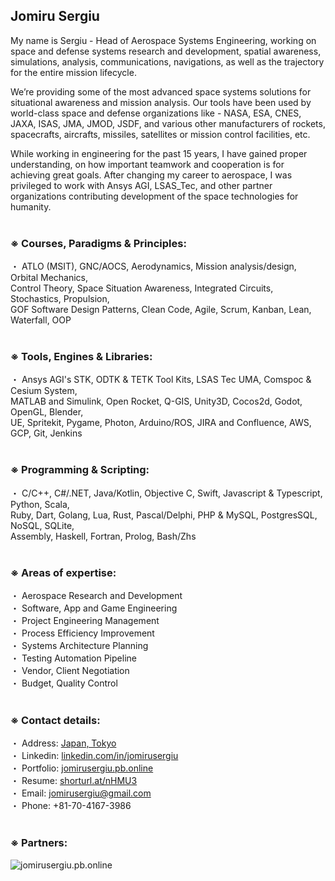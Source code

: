 ## Jomiru Sergiu
My name is Sergiu - Head of Aerospace Systems Engineering, working on space and defense systems research and development, spatial awareness, simulations, analysis, communications, navigations, as well as the trajectory for the entire mission lifecycle.

We’re providing some of the most advanced space systems solutions for situational awareness and mission analysis. Our tools have been used by world-class space and defense organizations like - NASA, ESA, CNES, JAXA, ISAS, JMA, JMOD, JSDF, and various other manufacturers of rockets, spacecrafts, aircrafts, missiles, satellites or mission control facilities, etc.

While working in engineering for the past 15 years, I have gained proper understanding, on how important teamwork and cooperation is for achieving great goals. After changing my career to aerospace, I was privileged to work with Ansys AGI, LSAS_Tec, and other partner organizations contributing development of the space technologies for humanity.<br /><br />


### ※ Courses, Paradigms & Principles:
・ ATLO (MSIT), GNC/AOCS, Aerodynamics,
Mission analysis/design, Orbital Mechanics,<br />
Control Theory, Space Situation Awareness,
Integrated Circuits, Stochastics, Propulsion,<br />
GOF Software Design Patterns, Clean Code,
Agile, Scrum, Kanban, Lean, Waterfall, OOP<br /><br />


### ※ Tools, Engines & Libraries:
・ Ansys AGI's STK, ODTK & TETK Tool Kits,
LSAS Tec UMA, Comspoc & Cesium System,<br />
MATLAB and Simulink, Open Rocket, Q-GIS,
Unity3D, Cocos2d, Godot, OpenGL, Blender,<br />
UE, Spritekit, Pygame, Photon, Arduino/ROS,
JIRA and Confluence, AWS, GCP, Git, Jenkins<br /><br />


### ※ Programming & Scripting:
・ C/C++, C#/.NET, Java/Kotlin, Objective C,
Swift, Javascript & Typescript, Python, Scala,<br />
Ruby, Dart, Golang, Lua, Rust, Pascal/Delphi,
PHP & MySQL, PostgresSQL, NoSQL, SQLite,<br />
Assembly, Haskell, Fortran, Prolog, Bash/Zhs<br /><br />


### ※ Areas of expertise:

・ Aerospace Research and Development<br />
・ Software, App and Game Engineering<br />
・ Project Engineering Management<br />
・ Process Efficiency Improvement<br />
・ Systems Architecture Planning<br />
・ Testing Automation Pipeline<br />
・ Vendor, Client Negotiation<br />
・ Budget, Quality Control<br /><br />

### ※ Contact details:
・ Address: [Japan, Tokyo](https://www.google.com/maps/@35.647845,139.8044248,3a,75y,0.18h,97.08t/data=!3m6!1e1!3m4!1s9pm4w9JINhRtz5k0sh_skg!2e0!7i16384!8i8192)<br />
・ Linkedin: [linkedin.com/in/jomirusergiu](https://linkedin.com/in/jomirusergiu)<br />
・ Portfolio: [jomirusergiu.pb.online](https://jomirusergiu.pb.online)<br />
・ Resume: [shorturl.at/nHMU3](https://shorturl.at/nHMU3)<br />
・ Email: jomirusergiu@gmail.com<br />
・ Phone: +81-70-4167-3986<br /><br />

### ※ Partners:
![jomirusergiu.pb.online](https://dif1tzfqclj9f.cloudfront.net/000_clients/1306812/page/w1000-1306812nQwcv4Ad.png)

<!--
**jomirusergiu/jomirusergiu** is a ✨ _special_ ✨ repository because its `README.md` (this file) appears on your GitHub profile.

Here are some ideas to get you started:

- 🔭 I’m currently working on ...
- 🌱 I’m currently learning ...
- 👯 I’m looking to collaborate on ...
- 🤔 I’m looking for help with ...
- 💬 Ask me about ...
- 📫 How to reach me: ...
- 😄 Pronouns: ...
- ⚡ Fun fact: ...
-->
